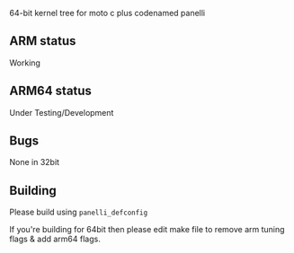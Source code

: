 64-bit kernel tree for moto c plus codenamed panelli

## ARM status
Working

## ARM64 status
Under Testing/Development

## Bugs
None in 32bit

## Building
Please build using `panelli_defconfig`

If you're building for 64bit then please edit make file to remove arm tuning flags & add arm64 flags.

